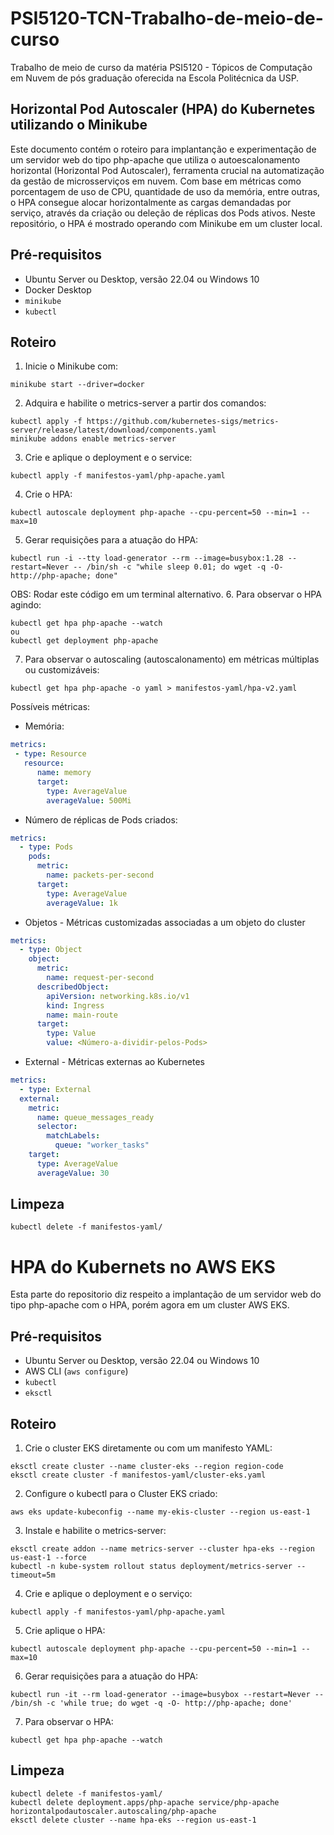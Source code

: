 # PSI5120-TCN-Trabalho-de-meio-de-curso
Trabalho de meio de curso da matéria PSI5120 - Tópicos de Computação em Nuvem de pós graduação oferecida na Escola Politécnica da USP.

## Horizontal Pod Autoscaler (HPA) do Kubernetes utilizando o Minikube
Este documento contém o roteiro para implantanção e experimentação de um servidor web do tipo php-apache que utiliza o autoescalonamento horizontal (Horizontal Pod Autoscaler), ferramenta crucial na automatização da gestão de microsserviços em nuvem. 
Com base em métricas como porcentagem de uso de CPU, quantidade de uso da memória, entre outras, o HPA consegue alocar horizontalmente as cargas demandadas por serviço, através da criação ou deleção de réplicas dos Pods ativos.
Neste repositório, o HPA é mostrado operando com Minikube em um cluster local.

## Pré-requisitos
- Ubuntu Server ou Desktop, versão 22.04 ou Windows 10
- Docker Desktop
- ``minikube``
- ``kubectl``

## Roteiro

1. Inicie o Minikube com:
```
minikube start --driver=docker
```
2. Adquira e habilite o metrics-server a partir dos comandos:
```
kubectl apply -f https://github.com/kubernetes-sigs/metrics-server/release/latest/download/components.yaml
minikube addons enable metrics-server
```
3. Crie e aplique o deployment e o service:
```
kubectl apply -f manifestos-yaml/php-apache.yaml
```
4. Crie o HPA:
```
kubectl autoscale deployment php-apache --cpu-percent=50 --min=1 --max=10
```
5. Gerar requisições para a atuação do HPA:
```
kubectl run -i --tty load-generator --rm --image=busybox:1.28 --restart=Never -- /bin/sh -c "while sleep 0.01; do wget -q -O- http://php-apache; done"
```
   OBS: Rodar este código em um terminal alternativo.
6. Para observar o HPA agindo:
```
kubectl get hpa php-apache --watch
ou
kubectl get deployment php-apache
```
7. Para observar o autoscaling (autoscalonamento) em métricas múltiplas ou customizáveis:
```
kubectl get hpa php-apache -o yaml > manifestos-yaml/hpa-v2.yaml
```
  Possíveis métricas:
  * Memória:
``` YAML
metrics:
 - type: Resource
   resource:
      name: memory
      target:
        type: AverageValue
        averageValue: 500Mi
```
  * Número de réplicas de Pods criados:
``` YAML
metrics:
  - type: Pods
    pods:
      metric:
        name: packets-per-second
      target:
        type: AverageValue
        averageValue: 1k
```
  * Objetos - Métricas customizadas associadas a um objeto do cluster
``` YAML
metrics:
  - type: Object
    object:
      metric:
        name: request-per-second
      describedObject:
        apiVersion: networking.k8s.io/v1
        kind: Ingress
        name: main-route
      target:
        type: Value
        value: <Número-a-dividir-pelos-Pods>
```
  * External - Métricas externas ao Kubernetes
``` YAML
metrics:
  - type: External
  external:
    metric:
      name: queue_messages_ready
      selector:
        matchLabels:
          queue: "worker_tasks"
    target:
      type: AverageValue
      averageValue: 30
```
## Limpeza
```
kubectl delete -f manifestos-yaml/
```

# HPA do Kubernets no AWS EKS
Esta parte do repositorio diz respeito a implantação de um servidor web do tipo php-apache com o HPA, porém agora em um cluster AWS EKS.

## Pré-requisitos
- Ubuntu Server ou Desktop, versão 22.04 ou Windows 10
- AWS CLI (``aws configure``)
- ``kubectl``
- ``eksctl``

## Roteiro
1. Crie o cluster EKS diretamente ou com um manifesto YAML:
```
eksctl create cluster --name cluster-eks --region region-code
eksctl create cluster -f manifestos-yaml/cluster-eks.yaml
```
2. Configure o kubectl para o Cluster EKS criado:
```
aws eks update-kubeconfig --name my-ekis-cluster --region us-east-1

```
3. Instale e habilite o metrics-server:
```
eksctl create addon --name metrics-server --cluster hpa-eks --region us-east-1 --force
kubectl -n kube-system rollout status deployment/metrics-server --timeout=5m
```
4. Crie e aplique o deployment e o serviço:
```
kubectl apply -f manifestos-yaml/php-apache.yaml
```
5. Crie aplique o HPA:
```
kubectl autoscale deployment php-apache --cpu-percent=50 --min=1 --max=10
```
6. Gerar requisições para a atuação do HPA:
```
kubectl run -it --rm load-generator --image=busybox --restart=Never -- /bin/sh -c 'while true; do wget -q -O- http://php-apache; done'
```
7. Para observar o HPA:
```
kubectl get hpa php-apache --watch
```

## Limpeza
```
kubectl delete -f manifestos-yaml/
kubectl delete deployment.apps/php-apache service/php-apache horizontalpodautoscaler.autoscaling/php-apache
eksctl delete cluster --name hpa-eks --region us-east-1
```
